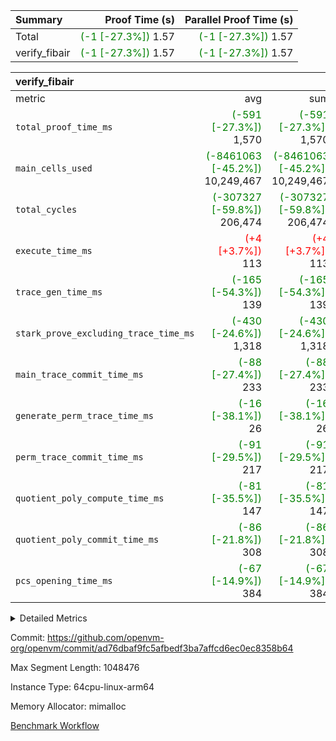 | Summary | Proof Time (s) | Parallel Proof Time (s) |
|:---|---:|---:|
| Total | <span style='color: green'>(-1 [-27.3%])</span> 1.57 | <span style='color: green'>(-1 [-27.3%])</span> 1.57 |
| verify_fibair | <span style='color: green'>(-1 [-27.3%])</span> 1.57 | <span style='color: green'>(-1 [-27.3%])</span> 1.57 |


| verify_fibair |||||
|:---|---:|---:|---:|---:|
|metric|avg|sum|max|min|
| `total_proof_time_ms ` | <span style='color: green'>(-591 [-27.3%])</span> 1,570 | <span style='color: green'>(-591 [-27.3%])</span> 1,570 | <span style='color: green'>(-591 [-27.3%])</span> 1,570 | <span style='color: green'>(-591 [-27.3%])</span> 1,570 |
| `main_cells_used     ` | <span style='color: green'>(-8461063 [-45.2%])</span> 10,249,467 | <span style='color: green'>(-8461063 [-45.2%])</span> 10,249,467 | <span style='color: green'>(-8461063 [-45.2%])</span> 10,249,467 | <span style='color: green'>(-8461063 [-45.2%])</span> 10,249,467 |
| `total_cycles        ` | <span style='color: green'>(-307327 [-59.8%])</span> 206,474 | <span style='color: green'>(-307327 [-59.8%])</span> 206,474 | <span style='color: green'>(-307327 [-59.8%])</span> 206,474 | <span style='color: green'>(-307327 [-59.8%])</span> 206,474 |
| `execute_time_ms     ` | <span style='color: red'>(+4 [+3.7%])</span> 113 | <span style='color: red'>(+4 [+3.7%])</span> 113 | <span style='color: red'>(+4 [+3.7%])</span> 113 | <span style='color: red'>(+4 [+3.7%])</span> 113 |
| `trace_gen_time_ms   ` | <span style='color: green'>(-165 [-54.3%])</span> 139 | <span style='color: green'>(-165 [-54.3%])</span> 139 | <span style='color: green'>(-165 [-54.3%])</span> 139 | <span style='color: green'>(-165 [-54.3%])</span> 139 |
| `stark_prove_excluding_trace_time_ms` | <span style='color: green'>(-430 [-24.6%])</span> 1,318 | <span style='color: green'>(-430 [-24.6%])</span> 1,318 | <span style='color: green'>(-430 [-24.6%])</span> 1,318 | <span style='color: green'>(-430 [-24.6%])</span> 1,318 |
| `main_trace_commit_time_ms` | <span style='color: green'>(-88 [-27.4%])</span> 233 | <span style='color: green'>(-88 [-27.4%])</span> 233 | <span style='color: green'>(-88 [-27.4%])</span> 233 | <span style='color: green'>(-88 [-27.4%])</span> 233 |
| `generate_perm_trace_time_ms` | <span style='color: green'>(-16 [-38.1%])</span> 26 | <span style='color: green'>(-16 [-38.1%])</span> 26 | <span style='color: green'>(-16 [-38.1%])</span> 26 | <span style='color: green'>(-16 [-38.1%])</span> 26 |
| `perm_trace_commit_time_ms` | <span style='color: green'>(-91 [-29.5%])</span> 217 | <span style='color: green'>(-91 [-29.5%])</span> 217 | <span style='color: green'>(-91 [-29.5%])</span> 217 | <span style='color: green'>(-91 [-29.5%])</span> 217 |
| `quotient_poly_compute_time_ms` | <span style='color: green'>(-81 [-35.5%])</span> 147 | <span style='color: green'>(-81 [-35.5%])</span> 147 | <span style='color: green'>(-81 [-35.5%])</span> 147 | <span style='color: green'>(-81 [-35.5%])</span> 147 |
| `quotient_poly_commit_time_ms` | <span style='color: green'>(-86 [-21.8%])</span> 308 | <span style='color: green'>(-86 [-21.8%])</span> 308 | <span style='color: green'>(-86 [-21.8%])</span> 308 | <span style='color: green'>(-86 [-21.8%])</span> 308 |
| `pcs_opening_time_ms ` | <span style='color: green'>(-67 [-14.9%])</span> 384 | <span style='color: green'>(-67 [-14.9%])</span> 384 | <span style='color: green'>(-67 [-14.9%])</span> 384 | <span style='color: green'>(-67 [-14.9%])</span> 384 |



<details>
<summary>Detailed Metrics</summary>

|  | verify_program_compile_ms | total_cells | stark_prove_excluding_trace_time_ms | quotient_poly_compute_time_ms | quotient_poly_commit_time_ms | perm_trace_commit_time_ms | pcs_opening_time_ms | main_trace_commit_time_ms |
| --- | --- | --- | --- | --- | --- | --- | --- |
|  | 5 | 65,536 | 62 | 3 | 13 | 0 | 32 | 13 | 

| air_name | rows | quotient_deg | main_cols | interactions | constraints | cells |
| --- | --- | --- | --- | --- | --- | --- |
| AccessAdapterAir<2> |  | 4 |  | 5 | 11 |  | 
| AccessAdapterAir<4> |  | 4 |  | 5 | 11 |  | 
| AccessAdapterAir<8> |  | 4 |  | 5 | 11 |  | 
| FibonacciAir | 32,768 | 1 | 2 |  | 5 | 65,536 | 
| FriReducedOpeningAir |  | 4 |  | 31 | 52 |  | 
| NativePoseidon2Air<BabyBearParameters>, 1> |  | 4 |  | 136 | 530 |  | 
| PhantomAir |  | 4 |  | 3 | 4 |  | 
| ProgramAir |  | 1 |  | 1 | 4 |  | 
| VariableRangeCheckerAir |  | 1 |  | 1 | 4 |  | 
| VmAirWrapper<AluNativeAdapterAir, FieldArithmeticCoreAir> |  | 4 |  | 15 | 23 |  | 
| VmAirWrapper<BranchNativeAdapterAir, BranchEqualCoreAir<1> |  | 4 |  | 11 | 22 |  | 
| VmAirWrapper<JalNativeAdapterAir, JalCoreAir> |  | 4 |  | 7 | 6 |  | 
| VmAirWrapper<NativeAdapterAir<2, 0>, PublicValuesCoreAir> |  | 4 |  | 11 | 22 |  | 
| VmAirWrapper<NativeLoadStoreAdapterAir<1>, NativeLoadStoreCoreAir<1> |  | 4 |  | 15 | 16 |  | 
| VmAirWrapper<NativeLoadStoreAdapterAir<4>, NativeLoadStoreCoreAir<4> |  | 4 |  | 15 | 16 |  | 
| VmAirWrapper<NativeVectorizedAdapterAir<4>, FieldExtensionCoreAir> |  | 4 |  | 15 | 23 |  | 
| VmConnectorAir |  | 4 |  | 3 | 8 |  | 
| VolatileBoundaryAir |  | 4 |  | 4 | 16 |  | 

| group | trace_gen_time_ms | total_proof_time_ms | total_cycles | total_cells | stark_prove_excluding_trace_time_ms | quotient_poly_compute_time_ms | quotient_poly_commit_time_ms | perm_trace_commit_time_ms | pcs_opening_time_ms | main_trace_commit_time_ms | main_cells_used | generate_perm_trace_time_ms | execute_time_ms |
| --- | --- | --- | --- | --- | --- | --- | --- | --- | --- | --- | --- | --- | --- |
| verify_fibair | 139 | 1,570 | 206,474 | 27,624,088 | 1,318 | 147 | 308 | 217 | 384 | 233 | 10,249,467 | 26 | 113 | 

| group | air_name | rows | prep_cols | perm_cols | main_cols | cells |
| --- | --- | --- | --- | --- | --- | --- |
| verify_fibair | AccessAdapterAir<2> | 65,536 |  | 12 | 11 | 1,507,328 | 
| verify_fibair | AccessAdapterAir<4> | 32,768 |  | 12 | 13 | 819,200 | 
| verify_fibair | AccessAdapterAir<8> | 128 |  | 12 | 17 | 3,712 | 
| verify_fibair | FriReducedOpeningAir | 1,024 |  | 36 | 25 | 62,464 | 
| verify_fibair | NativePoseidon2Air<BabyBearParameters>, 1> | 16,384 |  | 160 | 399 | 9,158,656 | 
| verify_fibair | PhantomAir | 4,096 |  | 8 | 6 | 57,344 | 
| verify_fibair | ProgramAir | 8,192 |  | 8 | 10 | 147,456 | 
| verify_fibair | VariableRangeCheckerAir | 262,144 | 2 | 8 | 1 | 2,359,296 | 
| verify_fibair | VmAirWrapper<AluNativeAdapterAir, FieldArithmeticCoreAir> | 131,072 |  | 20 | 29 | 6,422,528 | 
| verify_fibair | VmAirWrapper<BranchNativeAdapterAir, BranchEqualCoreAir<1> | 32,768 |  | 16 | 23 | 1,277,952 | 
| verify_fibair | VmAirWrapper<JalNativeAdapterAir, JalCoreAir> | 8,192 |  | 12 | 9 | 172,032 | 
| verify_fibair | VmAirWrapper<NativeLoadStoreAdapterAir<1>, NativeLoadStoreCoreAir<1> | 65,536 |  | 24 | 22 | 3,014,656 | 
| verify_fibair | VmAirWrapper<NativeLoadStoreAdapterAir<4>, NativeLoadStoreCoreAir<4> | 16,384 |  | 24 | 31 | 901,120 | 
| verify_fibair | VmAirWrapper<NativeVectorizedAdapterAir<4>, FieldExtensionCoreAir> | 8,192 |  | 20 | 38 | 475,136 | 
| verify_fibair | VmConnectorAir | 2 | 1 | 8 | 4 | 24 | 
| verify_fibair | VolatileBoundaryAir | 65,536 |  | 8 | 11 | 1,245,184 | 

</details>


Commit: https://github.com/openvm-org/openvm/commit/ad76dbaf9fc5afbedf3ba7affcd6ec0ec8358b64

Max Segment Length: 1048476

Instance Type: 64cpu-linux-arm64

Memory Allocator: mimalloc

[Benchmark Workflow](https://github.com/openvm-org/openvm/actions/runs/13089853312)
